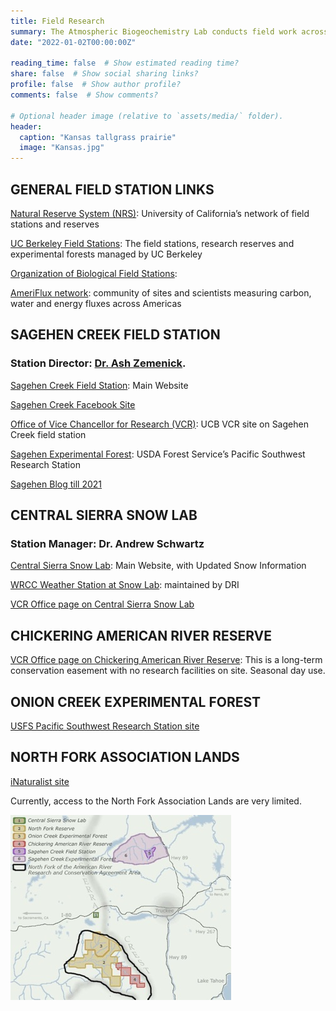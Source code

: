 ```yaml
---
title: Field Research
summary: The Atmospheric Biogeochemistry Lab conducts field work across many ecosystems
date: "2022-01-02T00:00:00Z"  

reading_time: false  # Show estimated reading time?
share: false  # Show social sharing links?
profile: false  # Show author profile?
comments: false  # Show comments?

# Optional header image (relative to `assets/media/` folder).
header: 
  caption: "Kansas tallgrass prairie"
  image: "Kansas.jpg"
---
```


## GENERAL FIELD STATION LINKS

[Natural Reserve System (NRS)](https://ucnrs.org/):  University of California’s network of field stations and reserves 

[UC Berkeley Field Stations](https://fieldstations.berkeley.edu/):  The field stations, research reserves and experimental forests managed by UC Berkeley

[Organization of Biological Field Stations](https://obfst.memberclicks.net/):  

[AmeriFlux network](https://ameriflux.lbl.gov/):  community of sites and scientists measuring carbon, water and energy fluxes across Americas 

## SAGEHEN CREEK FIELD STATION
### Station Director:  [Dr. Ash Zemenick](http://www.ashzemenick.com/).  

[Sagehen Creek Field Station](https://sagehen.ucnrs.org/):  Main Website

[Sagehen Creek Facebook Site](https://www.facebook.com/sagehen.creek/)

[Office of Vice Chancellor for Research (VCR)](https://vcresearch.berkeley.edu/research-unit/sagehen-creek-field-station): UCB VCR site on Sagehen Creek field station

[Sagehen Experimental Forest](https://www.fs.fed.us/psw/ef/sagehen/):  USDA Forest Service’s Pacific Southwest Research Station

[Sagehen Blog till 2021](http://sagehen.blogspot.com/)


## CENTRAL SIERRA SNOW LAB

### Station Manager:  Dr. Andrew Schwartz 

[Central Sierra Snow Lab](https://cssl.berkeley.edu/): Main Website, with Updated Snow Information

[WRCC Weather Station at Snow Lab](https://wrcc.dri.edu/weather/cssl.html): maintained by DRI

[VCR Office page on Central Sierra Snow Lab](https://vcresearch.berkeley.edu/research-unit/central-sierra-snow-lab)

## CHICKERING AMERICAN RIVER RESERVE
[VCR Office page on Chickering American River Reserve](https://vcresearch.berkeley.edu/research-unit/chickering-american-river-reserve):
This is a long-term conservation easement with no research facilities on site.  Seasonal day use.

## ONION CREEK EXPERIMENTAL FOREST
[USFS Pacific Southwest Research Station site](https://www.fs.fed.us/psw/ef/onion_creek/)

## NORTH FORK ASSOCIATION LANDS

[iNaturalist site](https://www.inaturalist.org/places/north-fork-american-river-ca-us)

Currently, access to the North Fork Association Lands are very limited.

![Map of Central Sierra Field Stations](csfs-map.jpg "map")




